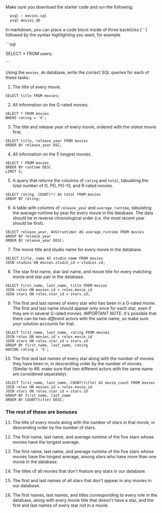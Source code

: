 Make sure you download the starter code and run the following:

```sh
  psql < movies.sql
  psql movies_db
```

In markdown, you can place a code block inside of three backticks (```) followed by the syntax highlighting you want, for example

\```sql

SELECT \* FROM users;

\```

Using the `movies_db` database, write the correct SQL queries for each of these tasks:

1.  The title of every movie.
```
SELECT title FROM movies;
```

2.  All information on the G-rated movies.
```
SELECT * FROM movies
WHERE rating = 'G';
```

3.  The title and release year of every movie, ordered with the
    oldest movie first.
```
SELECT title, release_year FROM movies
ORDER BY release_year ASC;
```
    
4.  All information on the 5 longest movies.
```
SELECT * FROM movies
ORDER BY runtime DESC
LIMIT 5;
```

5.  A query that returns the columns of `rating` and `total`, tabulating the
    total number of G, PG, PG-13, and R-rated movies.
```
SELECT rating, COUNT(*) AS total FROM movies
GROUP BY rating;
```

6.  A table with columns of `release_year` and `average_runtime`,
    tabulating the average runtime by year for every movie in the database. The data should be in reverse chronological order (i.e. the most recent year should be first).
```
SELECT release_year, AVG(runtime) AS average_runtime FROM movies
GROUP BY release_year
ORDER BY release_year DESC;
```

7.  The movie title and studio name for every movie in the
    database.
```
SELECT title, name AS studio_name FROM movies
JOIN studios ON movies.studio_id = studios.id;
```

8.  The star first name, star last name, and movie title for every
    matching movie and star pair in the database.
```
SELECT first_name, last_name, title FROM movies
JOIN roles ON movies.id = roles.movie_id
JOIN stars ON roles.star_id = stars.id;
```

9.  The first and last names of every star who has been in a G-rated movie. The first and last name should appear only once for each star, even if they are in several G-rated movies. *IMPORTANT NOTE*: it's possible that there can be two *different* actors with the same name, so make sure your solution accounts for that.
```
SELECT first_name, last_name, rating FROM movies
JOIN roles ON movies.id = roles.movie_id
JOIN stars ON roles.star_id = stars.id
GROUP BY first_name, last_name, rating
HAVING rating = 'G';
```

10. The first and last names of every star along with the number
    of movies they have been in, in descending order by the number of movies. (Similar to #9, make sure
    that two different actors with the same name are considered separately).
```
SELECT first_name, last_name, COUNT(title) AS movie_count FROM movies
JOIN roles ON movies.id = roles.movie_id
JOIN stars ON roles.star_id = stars.id
GROUP BY first_name, last_name
ORDER BY COUNT(title) DESC;
```

### The rest of these are bonuses

11. The title of every movie along with the number of stars in
    that movie, in descending order by the number of stars.

12. The first name, last name, and average runtime of the five
    stars whose movies have the longest average.

13. The first name, last name, and average runtime of the five
    stars whose movies have the longest average, among stars who have more than one movie in the database.

14. The titles of all movies that don't feature any stars in our
    database.

15. The first and last names of all stars that don't appear in any movies in our database.

16. The first names, last names, and titles corresponding to every
    role in the database, along with every movie title that doesn't have a star, and the first and last names of every star not in a movie.
